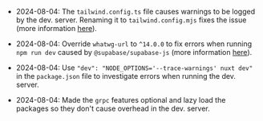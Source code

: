 - 2024-08-04: The `tailwind.config.ts` file causes warnings to be logged by the dev. server. Renaming it to `tailwind.config.mjs` fixes the issue (more information [here](https://github.com/remix-run/remix/discussions/9461#discussioncomment-9565804)).

- 2024-08-04: Override `whatwg-url` to `^14.0.0` to fix errors when running `npm run dev` caused by `@supabase/supabase-js` (more information [here](https://github.com/supabase/supabase-js/issues/914#issuecomment-1817819840)).

- 2024-08-04: Use `"dev": "NODE_OPTIONS='--trace-warnings' nuxt dev"` in the `package.json` file to investigate errors when running the dev. server.

- 2024-08-04: Made the `grpc` features optional and lazy load the packages so they don't cause overhead in the dev. server.
